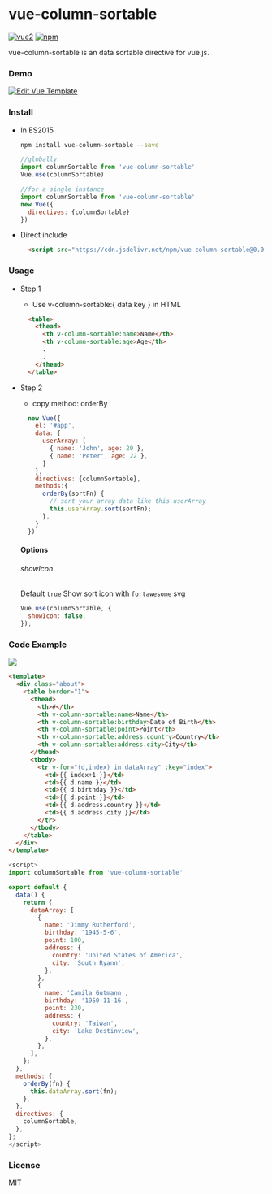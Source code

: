 # vue-column-sortable
[![vue2](https://img.shields.io/badge/vue-2.x-brightgreen.svg)](https://vuejs.org/) [![npm](https://img.shields.io/npm/v/vue-column-sortable.svg)](https://www.npmjs.com/package/vue-column-sortable) 

vue-column-sortable is an data sortable directive for vue.js.

### Demo
[![Edit Vue Template](https://codesandbox.io/static/img/play-codesandbox.svg)](https://codesandbox.io/s/jvj47rxz33?module=%2Fsrc%2FApp.vue)

### Install

- In ES2015
  ```Bash
  npm install vue-column-sortable --save
  ```
  ```JavaScript
  //globally
  import columnSortable from 'vue-column-sortable'
  Vue.use(columnSortable)

  //for a single instance
  import columnSortable from 'vue-column-sortable'
  new Vue({
    directives: {columnSortable}
  })
  ```

- Direct include

  ```html
    <script src="https://cdn.jsdelivr.net/npm/vue-column-sortable@0.0.1/dist/vue-column-sortable.js"></script>
  ```

### Usage

- Step 1
  - Use v-column-sortable:{ data key } in HTML
  ```html
    <table>
      <thead>
        <th v-column-sortable:name>Name</th>
        <th v-column-sortable:age>Age</th>
        .
        .
      </thead>
    </table>
  ```
- Step 2
  - copy method: orderBy

  ```javascript
    new Vue({
      el: '#app',
      data: {
        userArray: [
          { name: 'John', age: 20 },
          { name: 'Peter', age: 22 },
        ]
      },
      directives: {columnSortable},
      methods:{
        orderBy(sortFn) {
          // sort your array data like this.userArray
          this.userArray.sort(sortFn);
        },
      }
    })
  ```
  #### Options

  ###### showIcon
  Default `true`
  Show sort icon with `fortawesome` svg

  ```javascript
  Vue.use(columnSortable, {
    showIcon: false,
  });
  ```

### Code Example

<img src="https://github.com/runkids/vue-column-sortable/blob/master/demo/column-sortable.gif?raw=true"/>

```html
<template>
  <div class="about">
    <table border="1">
      <thead>
        <th>#</th>
        <th v-column-sortable:name>Name</th>
        <th v-column-sortable:birthday>Date of Birth</th>
        <th v-column-sortable:point>Point</th>
        <th v-column-sortable:address.country>Country</th>
        <th v-column-sortable:address.city>City</th>
      </thead>
      <tbody>
        <tr v-for="(d,index) in dataArray" :key="index">
          <td>{{ index+1 }}</td>
          <td>{{ d.name }}</td>
          <td>{{ d.birthday }}</td>
          <td>{{ d.point }}</td>
          <td>{{ d.address.country }}</td>
          <td>{{ d.address.city }}</td>
        </tr>
      </tbody>
    </table>
  </div>
</template>
```
```javascript
<script>
import columnSortable from 'vue-column-sortable'

export default {
  data() {
    return {
      dataArray: [
        {
          name: 'Jimmy Rutherford',
          birthday: '1945-5-6',
          point: 100,
          address: {
            country: 'United States of America',
            city: 'South Ryann',
          },
        },
        {
          name: 'Camila Gutmann',
          birthday: '1950-11-16',
          point: 230,
          address: {
            country: 'Taiwan',
            city: 'Lake Destinview',
          },
        },
      ],
    };
  },
  methods: {
    orderBy(fn) {
      this.dataArray.sort(fn);
    },
  },
  directives: {
    columnSortable,
  },
};
</script>
```

### License

MIT